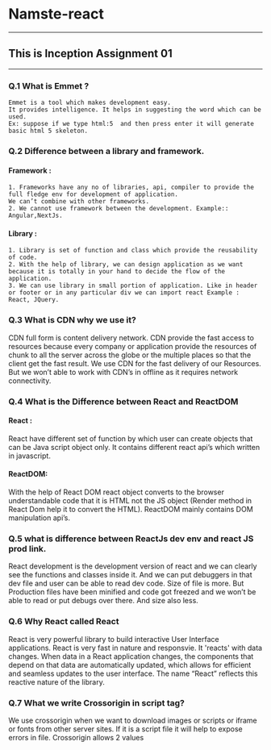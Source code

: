 # Namste-react
***
## This is Inception Assignment 01
***
### Q.1 What is Emmet ?
    Emmet is a tool which makes development easy.
    It provides intelligence. It helps in suggesting the word which can be used.
    Ex: suppose if we type html:5  and then press enter it will generate basic html 5 skeleton.
### Q.2 Difference between a library and framework.
#### Framework :
    1. Frameworks have any no of libraries, api, compiler to provide the full fledge env for development of application.
    We can’t combine with other frameworks.
    2. We cannot use framework between the development. Example:: Angular,NextJs.
#### Library :
    1. Library is set of function and class which provide the reusability of code.
    2. With the help of library, we can design application as we want because it is totally in your hand to decide the flow of the application.
    3. We can use library in small portion of application. Like in header or footer or in any particular div we can import react Example : React, JQuery.
### Q.3 What is CDN why we use it?
 CDN full form is content delivery network.
 CDN provide the fast access to resources because every company or application provide the resources of chunk to all the server across the globe or the multiple places so that the client get the fast result.
 We use CDN for the fast delivery of our Resources. But we won’t able to work with CDN’s in offline as it requires network connectivity.
### Q.4 What is the Difference between React and ReactDOM 
#### React :
React have different set of function by which user can create objects that can be Java script object only. It contains different react api’s which written in javascript. 
#### ReactDOM:
 With the help of React DOM react object converts to the browser understandable code that it is HTML not the JS object (Render method in React Dom help it to convert the HTML). ReactDOM mainly contains DOM manipulation api’s.
### Q.5 what is difference between ReactJs dev env and react JS prod link. 
React development is the development version of react and we can clearly see the functions and classes inside it. And we can put debuggers in that dev file and user can be able to read dev code. Size of file is more.
But Production files have been minified and code got freezed and we won’t be able to read or put debugs over there. And size also less.
### Q.6 Why React called React
React is very powerful library to build interactive User Interface applications. React is very fast in nature and responsvie. It 'reacts' with data changes. When data in a React application changes, the components that depend on that data are automatically updated, which allows for efficient and seamless updates to the user interface. The name “React” reflects this reactive nature of the library.
### Q.7 What we write Crossorigin in script tag?
We use crossorigin when we want to download images or scripts or iframe or fonts from other server sites.
If it is a script file it will help to expose errors in file.
Crossorigin allows 2 values <script crossorigin="anonymous|use-credentials">
    anonymous - A cross-origin request is performed. No credentials are sent or required
    use-credentials -- A cross-origin request is performed. Ccredentials are sent (ex: cookie, certificate, some form of authentication).

## This is Ingition Assignment 02
### What is `NPM`?
Npm is everything not only a node package manager. It is software package manager to help to install dependencies into the project. NPM Registry contains thousands of code libraries. All npm packages are defined in package.json file.
Firstly it created NodeJs packages from then it is mostly called as Node Package Manager but it is not only a node package manager.
### What is `Parcel/Webpack`? Why do we need it?
Parcel is what every library or framework needed. It is a Bundler. Parcel makes application faster, React or any other framework have functions or classes or different APIs which helps in at the coding level only. But Parcel or webpack will take care of everything.  
When we run npx parcel index.html it will create a build for us and it will start live server in it. It is a complier
### What is `.parcel-cache`
Parcel-cache folder is a temporary folder created by parcel. When we run build in terminal at the time parcel-cache folder will be created and inside folder we have our build files in encrypted format. For the first time when we run build it will take time but for the subsequent builds it will take cache from this folder. It is to decrease build time of application. Even if you delete this folder again it will create when we run build.
### What is `npx` ?
The npx stands for Node Package Execute and it comes with the npm, when you installed npm above 5.2.0 version then automatically npx will installed. It is an npm package runner that can execute any package that you want from the npm registry without even installing that package. The npx is useful during a single time use package. If you have installed npm below 5.2.0 then npx is not installed in your system. You can check npx is installed or not by running the following command: npx -v
 #### npm
 If you wish to run package through npm then you have to specify that package in your package.json and install it locally.
To use `create-react-app` in npm the commands are `npm install create-react-app` then `create-react-app myApp` (Installation required).
Npm is a tool that use to install packages.
Packages used by npm are installed globally. You have to care about pollution in the long term.
#### npx
A package can be executable without installing the package. It is an npm package runner so if any packages aren’t already installed it will install them automatically.
In npx you can create a react app without installing the package:
`npx create-react-app myApp`
This command is required in every app’s life cycle only once.
 Npx is a tool that use to execute packages.
 Packages used by npx are not installed globally. You don’t have to worry about for pollution in the long term.
### What is difference between `dependencies` vs `devDependencies`
Dependencies are required for project at development phase and in production also. 
If we need some libraries only at the time of development. Those we have to install in devDependencies. Those are not required in production. Ex: Eslint or good-comments some sort of styling libraries.
Npm install react – will add in dependecnies
Npm install -D react or npm install react –save-dev  -- will install in devdependencies
### What is Tree Shaking?
If there is any unused code present in our application. It will automatically detected and will be removed. And it is taking care by task runner. Webpack/parcel.
### What is Hot Module Replacement?
If we do any changes in application and saving the files. The app will automatically restarts with the changes and updated code is executed in browser without reload the application.  It is called hot module reloading. Parcel using file watch algorithm to detect changes in files
### List down your favourite 5 superpowers of Parcel and describe any 3 of them in your own words.
1.	Code Complication: When we run npm start, the app automatically compiling react code into browser readable code .i.e html, javascript
2.	Live server:  When we run application it automatically install server in our local to run the application.
3.	Hot Module Reload: Reloading application automatically when we made some changes and run the file
4.	Error Diagnostics:  It gives developer readable errors to better understanding of issue.
5.	Differential build: Gives separate builds for dev and prod
6.	Code minification
7.	Image optimization
8.	Browsers support
9.	Code compression .. etc.
### What is `.gitignore`? What should we add and not add into it?
What ever files or folders we metioned inside .gitignore file, the files will be ignored by git. If any changes we made and those changes will not reflect in browser.
We have to add node_modules, cache and dist files. Because when we download and run application it will automatically come.
All project source files and package.json, package-lock files we shouldn’t add.
### What is the difference between `package.json` and `package-lock.json`
#### package.json
package.json is a versioning file used to install multiple packages in your project.
Package.json file contains all npm dependency libraries and scripts to run application and metadata related to project.
When we run npm install all libraries mentioned inside package.json file will be installed.
#### Package-lock.json:
It is lock file automatically generates. It contains exact version which is running in the application. Suppose in package.json file we have ^1.2.1 and new release came and it will automatically installs 1.2.2. But we don’t know in package.json file. It will be stored in lock file
### Why should I not modify `package-lock.json`?
It contains exact information about the libraries installed version in the application. If we modify, we might encounter issues while installing packages in other systems
### What is `node_modules` ? Is it a good idea to push that on git?
Node Modules will have all dependency libraries which are required for our project. Not only it have the libraries which mentioned in our package.json file it also contains other dependency libraries which are required for our dependencies. Ex: If we install react inside react folder also we have package.json file. It will install those dependencies.
### What is the `dist` folder?
Dist folder is automatically generated when we build the application. It contains minified source code.
### What is `browserlists`
Browserslists is used to configure the browsers which we have to support for our project.
### Read about: ^ - caret and ~ - tilda
Syntax: The syntax of the npm version looks like the following.
Major.Minor.Patch
#### Tilde (~) notation: 
It is used to match the most recent patch version. Tilde ~ notation freezes the major version and minor version. As we know patch updates are bug fixes that’s why we can say ~ notation allows us to automatically accept bug fixes.
Example: The ~1.2.0 will update all the future patch updates. We have to write just ~1.2.0 and all the next patch update dependencies. For example, 1.2.1, 1.2.2, 1.2.5……………1.2.x.
Note: Patch updates are very small security changes in a package that is why the ~version is approximately equivalent to the version.
#### Caret (^) notation: 
It is used for automatically updating the minor updates along with patch updates. 
Example: The ^1.2.4 will update all the future Minor and patch updates, for example, ^1.2.4 will automatically change the dependency to 1.x.x if any update occurs. 
Using caret notation it is important to look at our code regularly if it is compatible with the newest version or not.

### Assignment 3 Laying foundation
#### What is JSX?
JSX is build inside React to make delelopers life easy and smooth. Without JSX it is very difficult to create react elements or functions.
It is HTML  -LIKE syntax but not html.
#### Superpowers of JSX
With the help of JSX we can have html inside javascript and javascript inside html.
It is very easy and powerful. 
We can have functional components, react elements, component composition.
#### {TitleComponent} vs {<TitleComponent/>} vs {<TitleComponent></TitleComponent>} in JSX
{TitleComponent} is a react element. {<TitleComponent/>} and  {<TitleComponent></TitleComponent>} are refer to react functional component. We can write in anyway.
### Assignment 4 Talk is cheap show me some code
#### Is JSX mandatory for React?
Use JSX is not mandatory for React. But with the help of jsx we can reduce code complexity of developing applications. Suppose if we have to create nested div’s without JSX we have to struggle a lot to create react elements  by using React.createElement(tagName,{attributes to the tag}, “text or child elements). Almost its impossible for larger applications. In that case using plain Javascript with HTML is easy instead of React.
#### Is ES6 mandatory for React?
With the help of ES6 our development time will reduced and it gives some predefined methods and some new functionalities are very useful in es6. We can use ES5 also but it will take some development effect. Ex: map filter functions in ES6 are very useful. Without map filter we have to use for loop. Suppose if we are not properly declared or not increased ‘i’ value. It will went to infinite loop and browser will hang.
#### How can I write comments in JSX?
In between JSX elements we have write comments like this {/* ….. */}
In JSX inside any javascript code we have to write like this /*  */
Single line comments -- // 
Multi line comment -- />/* ….. */
#### What is Virtual DOM?
Virtual DOM is  representation of actual dom. The React.createElement construct element object. In Viirtual DOM it will create dom nodes in the form of objects i.e react element. It is easy to find difference in objects instead of html code. JSON object will converted into actual DOM and rendered by ReactDOM.
#### What is Reconciliation in React? /What is React Fiber?
Reconciliation or React Fiber both are same. React is very fast because of its reconciliation and diff algorithm. DOM manipulation is a very expensvie task while improving performance of library. React stood in first place in managing fast and efficient DOM manipulations. Because of it re-rendering process. When data or properties or html elements are changed. It will compare differences in old dom and new dom.
If it is a only property or data update it will update that value without removing the underlying DOM node from a dom tree.
If element is changed then only it will update dom node. 

Scenario 1: type is a string, type stayed the same across calls, props did not change either.
// before update
{ type: 'div', props: { className: 'cn' , title : 'stuff'} }

// after update
{ type: 'div', props: { className: 'cn' , title : 'stuff'} }
That is the simplest case: DOM stays the same.
Scenario 2: type is still the same string, props are different.
// before update:
{ type: 'div', props: { className: 'cn' } }

// after update:
{ type: 'div', props: { className: 'cnn' } }

As type still represents an HTML element,React looks at the attributes of both, React knows how to change its properties through standard DOM API calls, without removing the underlying DOM node from a DOM tree.
React also knows to update only the properties that changed. For example:
<div style={{color: 'red', fontWeight: 'bold'}} />

<div style={{color: 'green', fontWeight: 'bold'}} />
When converting between these two elements, React knows to only modify the color style, not the fontWeight.
///////When a component updates, the instance stays the same, so that state is maintained across renders. React updates the props of the underlying component instance to match the new element, and calls componentWillReceiveProps() and componentWillUpdate() on the underlying instance. Next, the render() method is called and the diff algorithm recurses on the previous result and the new result. After handling the DOM node, React then recurses on the children.
Scenario 3: type has changed to a different String, or from String to a component.
// before update:
{ type: 'div', props: { className: 'cn' } }

// after update:
{ type: 'span', props: { className: 'cn' } }
As React now sees that the type is different, it would not even try to update our node: old element will be removed (unmounted) together with all its children.
It is important to remember that React uses === (triple equals) to compare type values, so they have to be the same instances of the same class or the same function.
#### Why we need keys in React? When do we need keys in React?
Keys help React to identify which items have changed, are added, or are removed. Keys should be given to the elements inside the array to give the elements a stable identity.
At the time of DOM re rendering, it is easily understood by react to identify the changed elements. If no unique key found it will rerender the entire dom sometimes. It might be a performance issue when we have adding or removing elements in the dom.
#### Can we use index as keys in React?
It is not recommended to use index as key. If no unique constrain found in object it is ok to use but it might create some performance issue when we have adding or deleting elements in DOM.
#### What is props in React? Ways to
Props is properties or objects which need to pass to an component. With props only we will send data to components as parameters.
#### What is a Config Driven UI ?
Config driven is nothing but configuring webpage dynamically when data changes. Per suppose if we have one app which need to show some differences in UI per different locations. We wont create a different websites for different locations.
Based on configuration check we will show or hide particular sections.
Ex; offers applicable to particular location. Best places or restaurants or hotels on location.
Data will drive the application.
What is the difference between Named Export, Default Export and * as export
In one page if we have only one export then we will use export default component.
If more than one  is exporting in one page then we have to use named export. 
Export API_URL = http:///www.**.com;
Export NAME = “Name”
1st Method:-
export foo; //so that this can be used in other file

import {foo} from 'abc'; //importing data/fun from module
2nd Method:-
export default foo;  //used in one file

import foo from 'blah'; //importing data/fun from module
3rd Method:-
export = foo;

import * as foo from 'blah';
The above methods roughly compile to the following syntax below:-
//all export methods
exports.foo = foo; //1st method
exports['default'] = foo; //2nd method
module.exports = foo; //3rd method
//all import methods
var foo = require('abc').foo; //1st method
var foo = require('abc')['default']; //2nd method
var foo = require('abc'); //3rd method
#### What are React Hooks?
React hooks are useState and useEffect. React core concepts to make react fast and efficient.
Why do we need a useState Hook
useState hook will automatically or we could say auto magically updates the ui whenever data get changes or modifies. It will make UI in sync with data.
Let userList = [1,2]
const [userList, setuserList] = useState(userList);
console.log(userList) gives 1,2 
userList.push(3)  3 will be added in data layer but it will not reflect in UI
setuserList (userList); console.log(userList)  gives 1,2,3 in Data and UI also.
useState will watch the variable and updates the ui when there is a change.
#### Optional chaining in Javascript
Optional chaining is nothing just to chec whether that variable is existed on particular element or not. Without if that array is undefined it wouldn’t thwoe any error. 
const adventurer = {
  name: 'Alice',
  cat: {
    name: 'Dinah'
  }
};
const dogName = adventurer.dog?.name;
console.log(dogName);
// Expected output: undefined
console.log(adventurer.someNonExistentMethod?.());
// Expected output: undefined

